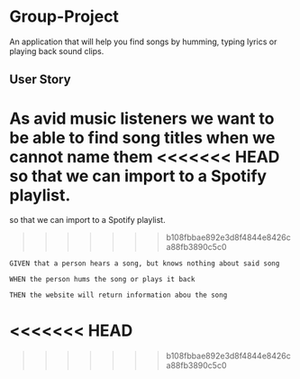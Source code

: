 # Group-Project
An application that will help you find songs by humming, typing lyrics or playing back sound clips.

## User Story
As avid music listeners 
we want to be able to find song titles when we cannot name them
<<<<<<< HEAD
so that we can import to a Spotify playlist.
=======
so that we can import to a Spotify playlist. 
>>>>>>> b108fbbae892e3d8f4844e8426ca88fb3890c5c0

```
GIVEN that a person hears a song, but knows nothing about said song

WHEN the person hums the song or plays it back

THEN the website will return information abou the song
```
<<<<<<< HEAD
=======

>>>>>>> b108fbbae892e3d8f4844e8426ca88fb3890c5c0
